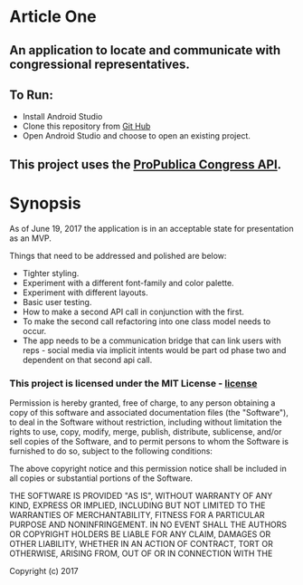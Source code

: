 # Article One
## An application to locate and communicate with congressional representatives.

## To Run:
* Install Android Studio
* Clone this repository from [Git Hub](https://github.com/likewater/article-one.git)
* Open Android Studio and choose to open an existing project.

## This project uses the [ProPublica Congress API](https://www.propublica.org/datastore/api/propublica-congress-api).

# Synopsis

As of June 19, 2017 the application is in an acceptable state for presentation as an MVP.

Things that need to be addressed and polished are below:

* Tighter styling.
* Experiment with a different font-family and color palette.
* Experiment with different layouts.
* Basic user testing.
* How to make a second API call in conjunction with the first.
* To make the second call refactoring into one class model needs to occur.
* The app needs to be a communication bridge that can link users with reps - social media via implicit intents would be part od phase two and dependent on that second api call.

### This project is licensed under the MIT License - [license]

Permission is hereby granted, free of charge, to any person obtaining a copy of this software and associated documentation files (the "Software"), to deal in the Software without restriction, including without limitation the rights to use, copy, modify, merge, publish, distribute, sublicense, and/or sell copies of the Software, and to permit persons to whom the Software is furnished to do so, subject to the following conditions:

The above copyright notice and this permission notice shall be included in all copies or substantial portions of the Software.

THE SOFTWARE IS PROVIDED "AS IS", WITHOUT WARRANTY OF ANY KIND, EXPRESS OR IMPLIED, INCLUDING BUT NOT LIMITED TO THE WARRANTIES OF MERCHANTABILITY, FITNESS FOR A PARTICULAR PURPOSE AND NONINFRINGEMENT. IN NO EVENT SHALL THE AUTHORS OR COPYRIGHT HOLDERS BE LIABLE FOR ANY CLAIM, DAMAGES OR OTHER LIABILITY, WHETHER IN AN ACTION OF CONTRACT, TORT OR OTHERWISE, ARISING FROM, OUT OF OR IN CONNECTION WITH THE

Copyright (c) 2017

[license]: https://opensource.org/licenses/MIT